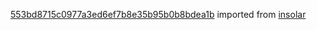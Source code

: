 [553bd8715c0977a3ed6ef7b8e35b95b0b8bdea1b](https://github.com/insolar/insolar/commit/553bd8715c0977a3ed6ef7b8e35b95b0b8bdea1b) imported from [insolar](https://github.com/insolar/insolar)
